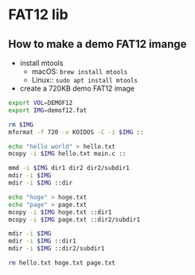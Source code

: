 # FAT12 lib

## How to make a demo FAT12 imange

* install mtools
  * macOS: `brew install mtools`
  * Linux:: `sudo apt install mtools`
* create a 720KB demo FAT12 image

```sh
export VOL=DEMOF12
export IMG=demof12.fat

rm $IMG
mformat -f 720 -v KOIDOS -C -i $IMG ::

echo "hello world" > hello.txt
mcopy -i $IMG hello.txt main.c ::

mmd -i $IMG dir1 dir2 dir2/subdir1
mdir -i $IMG
mdir -i $IMG ::dir

echo "hoge" > hoge.txt
echo "page" > page.txt
mcopy -i $IMG hoge.txt ::dir1
mcopy -i $IMG page.txt ::dir2/subdir1

mdir -i $IMG
mdir -i $IMG ::dir1
mdir -i $IMG ::dir2/subdir1

rm hello.txt hoge.txt page.txt
```
